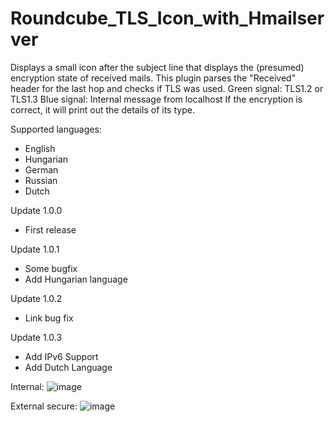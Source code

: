 # Roundcube_TLS_Icon_with_Hmailserver

Displays a small icon after the subject line that displays the (presumed) encryption state of received mails. This plugin parses the "Received" header for the last hop and checks if TLS was used. 
Green signal: TLS1.2 or TLS1.3 
Blue signal: Internal message from localhost
If the encryption is correct, it will print out the details of its type.

Supported languages:
- English
- Hungarian
- German
- Russian
- Dutch

Update 1.0.0
- First release

Update 1.0.1
- Some bugfix
- Add Hungarian language

Update 1.0.2
- Link bug fix

Update 1.0.3
- Add IPv6 Support
- Add Dutch Language

Internal:
![image](https://user-images.githubusercontent.com/75365189/162017996-53bc3e67-936e-4528-8fd0-088c36e157f4.png)

External secure:
![image](https://user-images.githubusercontent.com/75365189/162018076-71264b4b-58bf-4f31-8ee1-757c98992ae8.png)
